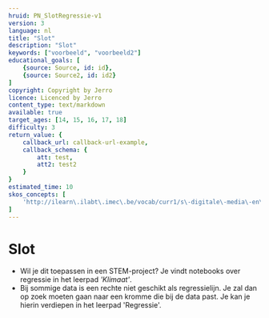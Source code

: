 ```yaml
---
hruid: PN_SlotRegressie-v1
version: 3
language: nl
title: "Slot"
description: "Slot"
keywords: ["voorbeeld", "voorbeeld2"]
educational_goals: [
    {source: Source, id: id}, 
    {source: Source2, id: id2}
]
copyright: Copyright by Jerro
licence: Licenced by Jerro
content_type: text/markdown
available: true
target_ages: [14, 15, 16, 17, 18]
difficulty: 3
return_value: {
    callback_url: callback-url-example,
    callback_schema: {
        att: test,
        att2: test2
    }
}
estimated_time: 10
skos_concepts: [
    'http://ilearn\.ilabt\.imec\.be/vocab/curr1/s\-digitale\-media\-en\-toepassingen'
]
---
```

# Slot
* Wil je dit toepassen in een STEM-project? Je vindt notebooks over regressie in het leerpad *'Klimaat'*.
* Bij sommige data is een rechte niet geschikt als regressielijn. Je zal dan op zoek moeten gaan naar een kromme die bij de data past. Je kan je hierin verdiepen in het leerpad 'Regressie'.